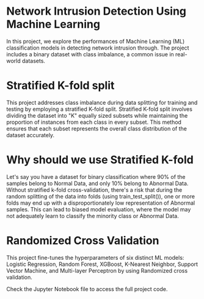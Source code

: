 # Network Intrusion Detection Using Machine Learning

In this project, we explore the performances of Machine Learning (ML) classification models in detecting network intrusion through. The project includes a binary dataset with class imbalance, a common issue in real-world datasets.

# Stratified K-fold split

This project addresses class imbalance during data splitting for training and testing by employing a stratified K-fold split. Stratified K-fold split involves dividing the dataset into "K" equally sized subsets while maintaining the proportion of instances from each class in every subset. This method ensures that each subset represents the overall class distribution of the dataset accurately.

# Why should we use Stratified K-fold 

Let's say you have a dataset for binary classification where 90% of the samples belong to Normal Data, and only 10% belong to Abnormal Data. Without stratified k-fold cross-validation, there's a risk that during the random splitting of the data into folds (using train_test_split()), one or more folds may end up with a disproportionately low representation of Abnormal samples. This can lead to biased model evaluation, where the model may not adequately learn to classify the minority class or Abnormal Data.

# Randomized Cross Validation

This project fine-tunes the hyperparameters of six distinct ML models: Logistic Regression, Random Forest, XGBoost, K-Nearest Neighbor, Support Vector Machine, and Multi-layer Perceptron by using Randomized cross validation.

Check the Jupyter Notebook file to access the full project code.


